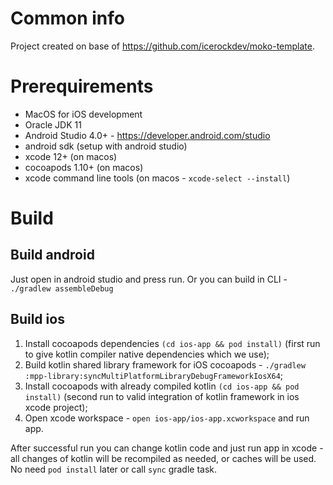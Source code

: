 # Common info

Project created on base of https://github.com/icerockdev/moko-template.

# Prerequirements

- MacOS for iOS development
- Oracle JDK 11
- Android Studio 4.0+ - https://developer.android.com/studio
- android sdk (setup with android studio)
- xcode 12+ (on macos)
- cocoapods 1.10+ (on macos)
- xcode command line tools (on macos - `xcode-select --install`)

# Build

## Build android

Just open in android studio and press run. Or you can build in CLI - `./gradlew assembleDebug`

## Build ios

1. Install cocoapods dependencies `(cd ios-app && pod install)` (first run to give kotlin compiler native dependencies which we use);
1. Build kotlin shared library framework for iOS cocoapods - `./gradlew :mpp-library:syncMultiPlatformLibraryDebugFrameworkIosX64`;
1. Install cocoapods with already compiled kotlin `(cd ios-app && pod install)` (second run to valid integration of kotlin framework in ios xcode project);
1. Open xcode workspace - `open ios-app/ios-app.xcworkspace` and run app.

After successful run you can change kotlin code and just run app in xcode - all changes of kotlin will be recompiled as needed, or caches will be used. No need `pod install` later or call `sync` gradle task.
